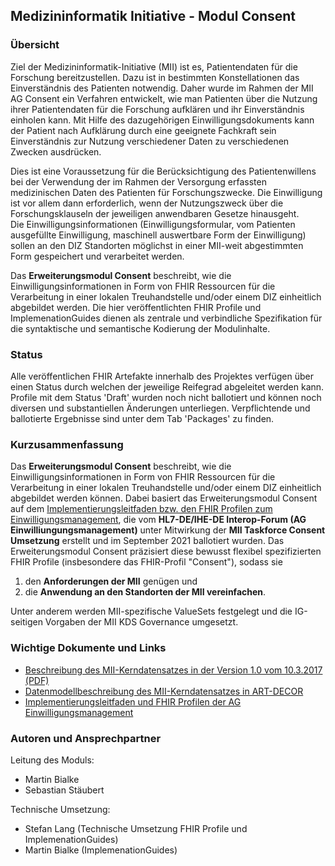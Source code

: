 ## Medizininformatik Initiative - Modul Consent

### Übersicht

Ziel der Medizininformatik-Initiative (MII) ist es, Patientendaten für die Forschung bereitzustellen. Dazu ist in bestimmten Konstellationen das Einverständnis des Patienten notwendig. Daher wurde im Rahmen der MII AG Consent ein Verfahren entwickelt, wie man Patienten über die Nutzung ihrer Patientendaten für die Forschung aufklären und ihr Einverständnis einholen kann. Mit Hilfe des dazugehörigen Einwilligungsdokuments kann der Patient nach Aufklärung durch eine geeignete Fachkraft sein Einverständnis zur Nutzung verschiedener Daten zu verschiedenen Zwecken ausdrücken.

Dies ist eine Voraussetzung für die Berücksichtigung des Patientenwillens bei der Verwendung der im Rahmen der Versorgung erfassten medizinischen Daten des Patienten für Forschungszwecke. Die Einwilligung ist vor allem dann erforderlich, wenn der Nutzungszweck über die Forschungsklauseln der jeweiligen anwendbaren Gesetze hinausgeht.  
Die Einwilligungsinformationen (Einwilligungsformular, vom Patienten ausgefüllte Einwilligung, maschinell auswertbare Form der Einwilligung) sollen an den DIZ Standorten möglichst in einer MII-weit abgestimmten Form gespeichert und verarbeitet werden.

Das **Erweiterungsmodul Consent** beschreibt, wie die Einwilligungsinformationen in Form von FHIR Ressourcen für die Verarbeitung in einer lokalen Treuhandstelle und/oder einem DIZ einheitlich abgebildet werden. Die hier veröffentlichten FHIR Profile und ImplemenationGuides dienen als zentrale und verbindliche Spezifikation für die syntaktische und semantische Kodierung der Modulinhalte.

### Status

Alle veröffentlichen FHIR Artefakte innerhalb des Projektes verfügen über einen Status durch welchen der jeweilige Reifegrad abgeleitet werden kann.
Profile mit dem Status 'Draft' wurden noch nicht ballotiert und können noch diversen und substantiellen Änderungen unterliegen. Verpflichtende und ballotierte Ergebnisse sind unter dem Tab 'Packages' zu finden.

### Kurzusammenfassung

Das **Erweiterungsmodul Consent** beschreibt, wie die Einwilligungsinformationen in Form von FHIR Ressourcen für die Verarbeitung in einer lokalen Treuhandstelle und/oder einem DIZ einheitlich abgebildet werden können. Dabei basiert das Erweiterungsmodul Consent auf dem [Implementierungsleitfaden bzw. den FHIR Profilen zum Einwilligungsmanagement](https://ig.fhir.de/einwilligungsmanagement/stable/), die vom **HL7-DE/IHE-DE Interop-Forum (AG Einwilliungungsmanagement)** unter Mitwirkung der **MII Taskforce Consent Umsetzung** erstellt und im September 2021 ballotiert wurden. Das Erweiterungsmodul Consent präzisiert diese bewusst flexibel spezifizierten FHIR Profile (insbesondere das FHIR-Profil "Consent"), sodass sie 
1. den **Anforderungen der MII** genügen und 
2. die **Anwendung an den Standorten der MII vereinfachen**.

Unter anderem werden MII-spezifische ValueSets festgelegt und die IG-seitigen Vorgaben der MII KDS Governance umgesetzt.

### Wichtige Dokumente und Links
* [Beschreibung des MII-Kerndatensatzes in der Version 1.0 vom 10.3.2017 (PDF)](https://www.medizininformatik-initiative.de/sites/default/files/inline-files/MII_04_Kerndatensatz_1-0.pdf)
* [Datenmodellbeschreibung des MII-Kerndatensatzes in ART-DECOR](https://art-decor.org/art-decor/decor-project--mide-)
* [Implementierungsleitfaden und FHIR Profilen der AG Einwilligungsmanagement](https://ig.fhir.de/einwilligungsmanagement/stable/)

### Autoren und Ansprechpartner

Leitung des Moduls:

* Martin Bialke
* Sebastian Stäubert

Technische Umsetzung:

* Stefan Lang (Technische Umsetzung FHIR Profile und ImplemenationGuides)
* Martin Bialke (ImplemenationGuides)
